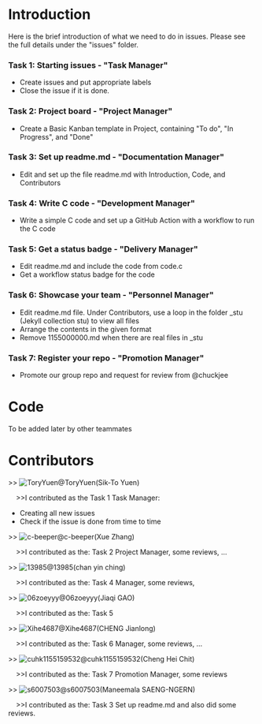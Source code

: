 # Introduction
Here is the brief introduction of what we need to do in issues. Please see the full details under the "issues" folder.
### Task 1: Starting issues - "Task Manager"
- Create issues and put appropriate labels
- Close the issue if it is done.

### Task 2: Project board - "Project Manager"
- Create a Basic Kanban template in Project, containing "To do", "In Progress", and "Done"

### Task 3: Set up readme.md - "Documentation Manager"
- Edit and set up the file readme.md with Introduction, Code, and Contributors

### Task 4: Write C code - "Development Manager"
- Write a simple C code and set up a GitHub Action with a workflow to run the C code

### Task 5: Get a status badge - "Delivery Manager"
- Edit readme.md and include the code from code.c
- Get a workflow status badge for the code

### Task 6: Showcase your team - "Personnel Manager"
- Edit readme.md file. Under Contributors, use a loop in the folder _stu (Jekyll collection stu) to view all files
- Arrange the contents in the given format
- Remove 1155000000.md when there are real files in _stu

### Task 7: Register your repo - "Promotion Manager"
- Promote our group repo and request for review from @chuckjee

# Code 
To be added later by other teammates

# Contributors
\>\> ![ToryYuen](https://github.com/ToryYuen.png?size=50)@ToryYuen(Sik-To Yuen)

&nbsp;&nbsp;&nbsp;&nbsp;>>I contributed as the Task 1 Task Manager:
  - Creating all new issues
  - Check if the issue is done from time to time

\>\> ![c-beeper](https://github.com/c-beeper.png?size=50)@c-beeper(Xue Zhang)

&nbsp;&nbsp;&nbsp;&nbsp;>>I contributed as the: Task 2 Project Manager, some reviews, ...

\>\> ![13985](https://github.com/13985.png?size=50)@13985(chan yin ching)

&nbsp;&nbsp;&nbsp;&nbsp;>>I contributed as the: Task 4 Manager, some reviews,

\>\> ![06zoeyyy](https://github.com/06zoeyyy.png?size=50)@06zoeyyy(Jiaqi GAO)

&nbsp;&nbsp;&nbsp;&nbsp;>>I contributed as the: Task 5

\>\> ![Xihe4687](https://github.com/Xihe4687.png?size=50)@Xihe4687(CHENG Jianlong)

&nbsp;&nbsp;&nbsp;&nbsp;>>I contributed as the: Task 6 Manager, some reviews, ...

\>\> ![cuhk1155159532](https://github.com/cuhk1155159532.png?size=50)@cuhk1155159532(Cheng Hei Chit)

&nbsp;&nbsp;&nbsp;&nbsp;>>I contributed as the: Task 7 Promotion Manager, some reviews

\>\> ![s6007503](https://avatars.githubusercontent.com/u/42779067?s=400&v=4)@s6007503(Maneemala SAENG-NGERN)

&nbsp;&nbsp;&nbsp;&nbsp;>>I contributed as the: Task 3 Set up readme.md and also did some reviews.
